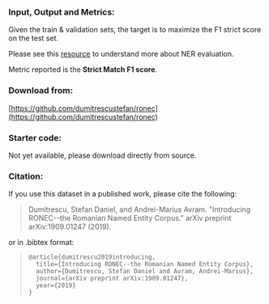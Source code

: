 ### Input, Output and Metrics:

Given the train & validation sets, the target is to maximize the F1 strict score on the test set.

Please see this [resource](http://www.davidsbatista.net/blog/2018/05/09/Named_Entity_Evaluation/) to understand more about NER evaluation.

Metric reported is the **Strict Match F1 score**.

### Download from:

[https://github.com/dumitrescustefan/ronec](https://github.com/dumitrescustefan/ronec)

### Starter code:

Not yet available, please download directly from source.

### Citation:

If you use this dataset in a published work, please cite the following:


> Dumitrescu, Stefan Daniel, and Andrei-Marius Avram. "Introducing RONEC--the Romanian Named Entity Corpus." arXiv preprint arXiv:1909.01247 (2019).


or in .bibtex format:


>     @article{dumitrescu2019introducing,
>       title={Introducing RONEC--the Romanian Named Entity Corpus},
>       author={Dumitrescu, Stefan Daniel and Avram, Andrei-Marius},
>       journal={arXiv preprint arXiv:1909.01247},
>       year={2019}
>     }
